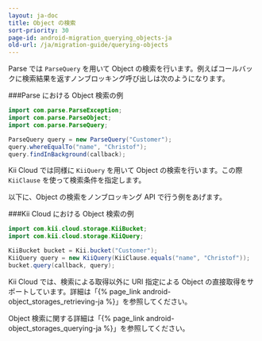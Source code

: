 ```yaml
---
layout: ja-doc
title: Object の検索
sort-priority: 30
page-id: android-migration_querying_objects-ja
old-url: /ja/migration-guide/querying-objects
---
```

Parse では `ParseQuery` を用いて Object の検索を行います。例えばコールバックに検索結果を返すノンブロッキング呼び出しは次のようになります。

###Parse における Object 検索の例
```java
import com.parse.ParseException;
import com.parse.ParseObject;
import com.parse.ParseQuery;

ParseQuery query = new ParseQuery("Customer");
query.whereEqualTo("name", "Christof");
query.findInBackground(callback);
```

Kii Cloud では同様に `KiiQuery` を用いて Object の検索を行います。この際 `KiiClause` を使って検索条件を指定します。

以下に、Object の検索をノンブロッキング API で行う例をあげます。

###Kii Cloud における Object 検索の例
```java
import com.kii.cloud.storage.KiiBucket;
import com.kii.cloud.storage.KiiQuery;

KiiBucket bucket = Kii.bucket("Customer");
KiiQuery query = new KiiQuery(KiiClause.equals("name", "Christof"));
bucket.query(callback, query);
```

Kii Cloud では、検索による取得以外に URI 指定による Object の直接取得をサポートしています。詳細は「{% page_link android-object_storages_retrieving-ja %}」を参照してください。

Object 検索に関する詳細は「{% page_link android-object_storages_querying-ja %}」を参照してください。
